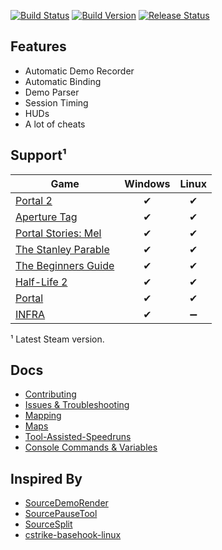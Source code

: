 [![Build Status](https://travis-ci.org/NeKzor/SourceAutoRecord.svg?branch=master)](https://travis-ci.org/NeKzor/SourceAutoRecord)
[![Build Version](https://img.shields.io/badge/version-v1.8-brightgreen.svg)](https://github.com/NeKzor/SourceAutoRecord/projects/3)
[![Release Status](https://img.shields.io/github/release/NeKzor/SourceAutoRecord/all.svg)](https://github.com/NeKzor/SourceAutoRecord/releases)

## Features

- Automatic Demo Recorder
- Automatic Binding
- Demo Parser
- Session Timing
- HUDs
- A lot of cheats

## Support¹

Game|Windows|Linux
---|:-:|:-:
[Portal 2](https://store.steampowered.com/app/620)|✔|✔
[Aperture Tag](https://store.steampowered.com/app/280740)|✔|✔
[Portal Stories: Mel](https://store.steampowered.com/app/317400)|✔|✔
[The Stanley Parable](https://store.steampowered.com/app/221910)|✔|✔
[The Beginners Guide](https://store.steampowered.com/app/303210)|✔|✔
[Half-Life 2](https://store.steampowered.com/app/220)|✔|✔
[Portal](https://store.steampowered.com/app/400)|✔|✔
[INFRA](https://store.steampowered.com/app/251110)|✔|➖

¹ Latest Steam version.

## Docs

- [Contributing](doc/contributing.md)
- [Issues & Troubleshooting](doc/issue.md)
- [Mapping](doc/mapping.md)
- [Maps](doc/maps.md)
- [Tool-Assisted-Speedruns](doc/tas.md)
- [Console Commands & Variables](doc/cvars.md)

## Inspired By
- [SourceDemoRender](https://github.com/crashfort/SourceDemoRender)
- [SourcePauseTool](https://github.com/YaLTeR/SourcePauseTool)
- [SourceSplit](https://github.com/fatalis/SourceSplit)
- [cstrike-basehook-linux](https://github.com/aixxe/cstrike-basehook-linux)
